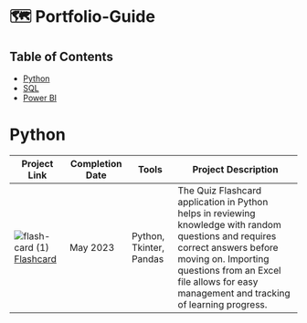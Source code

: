# 🗺 Portfolio-Guide
## Table of Contents
- [Python](#how-to-create-your-profile)
- [SQL](#how-to-customize-markdown-files)
- [Power BI](#how-to-create-new-repository)

# Python
| Project Link | Completion Date | Tools | Project Description | 
|---|---|---|---|
| ![flash-card (1)](https://github.com/Fuuko209/Portfolio-Guide/assets/103474817/60554c9f-4403-45c0-9ef8-9f2eee864386)[Flashcard](https://github.com/Fuuko209/CaseStudy_PYF2302R1) | May 2023 | Python, Tkinter, Pandas | The Quiz Flashcard application in Python helps in reviewing knowledge with random questions and requires correct answers before moving on. Importing questions from an Excel file allows for easy management and tracking of learning progress. |


